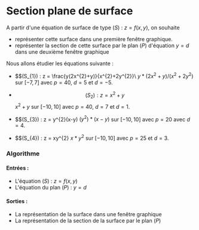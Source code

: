 # Section plane de surface

A partir d'une équation de surface de type $(S)$ : $z=f(x,y)$, on souhaite
- représenter cette surface dans une première fenêtre graphique.
- représenter la section de cette surface par le plan $(P)$ d'équation $y=d$ dans une deuxième fenêtre graphique


Nous allons étudier les équations suivante :

- $$(S_{1}) : z = \frac{y(2x^{2}+y)}{x^{2}+2y^{2}}\\
$y*(2x^2 + y)/(x^2 + 2y^2)$ sur $[-7,7]$ avec $p = 40$, $d = 5$ et $d = -5$.

- $$(S_{2}) : z = x^{2}+y$$
$x^2+y$ sur $[-10,10]$ avec $p = 40$, $d=7$ et $d = 1$.

- $$(S_{3}) : z = y^{2}(x-y)
$(y^2) * (x-y)$ sur $[-10,10]$ avec $p = 20$ avec $d = 4$.

- $$(S_{4}) : z = xy^{2}
$x*y^2$ sur $[-10,10]$ avec $p = 25$ et $d = 3$.

### Algorithme
#### Entrées :
  - L'équation $(S)$ : $z = f(x,y)$
  - L'équation du plan $(P)$ : $y=d$

#### Sorties :
  - La représentation de la surface dans une fenêtre graphique
  - La représentation de la section de la surface par le plan $(P)$
